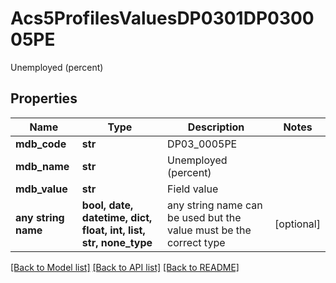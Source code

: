 # Acs5ProfilesValuesDP0301DP030005PE

Unemployed (percent) 

## Properties
Name | Type | Description | Notes
------------ | ------------- | ------------- | -------------
**mdb_code** | **str** | DP03_0005PE | 
**mdb_name** | **str** | Unemployed (percent) | 
**mdb_value** | **str** | Field value | 
**any string name** | **bool, date, datetime, dict, float, int, list, str, none_type** | any string name can be used but the value must be the correct type | [optional]

[[Back to Model list]](../README.md#documentation-for-models) [[Back to API list]](../README.md#documentation-for-api-endpoints) [[Back to README]](../README.md)


